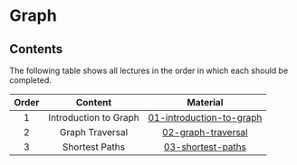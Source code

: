 # Graph

## Contents

The following table shows all lectures in the order in which each should be completed.

| Order | Content | Material |
|:---:|:---:|:---:|
| 1 | Introduction to Graph | [01-introduction-to-graph](materials/01-introduction-to-graph/) |
| 2 | Graph Traversal | [02-graph-traversal](materials/02-graph-traversal/) |
| 3 | Shortest Paths | [03-shortest-paths](materials/03-shortest-paths/) |